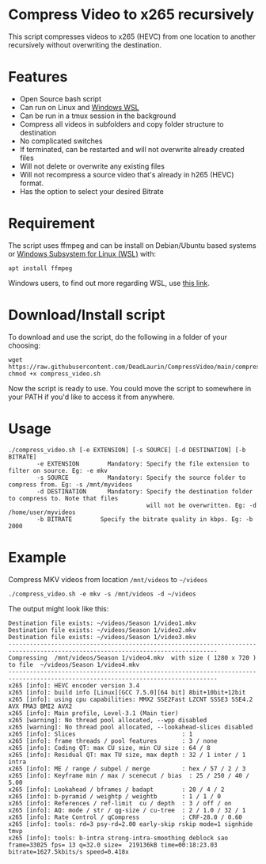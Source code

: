 # Compress Video to x265 recursively
This script compresses videos to x265 (HEVC) from one location to another recursively without overwriting the destination.

# Features
- Open Source bash script
- Can run on Linux and [Windows WSL](https://docs.microsoft.com/en-us/windows/wsl/)
- Can be run in a tmux session in the background
- Compress all videos in subfolders and copy folder structure to destination
- No complicated switches
- If terminated, can be restarted and will not overwrite already created files
- Will not delete or overwrite any existing files
- Will not recompress a source video that's already in h265 (HEVC) format.
- Has the option to select your desired Bitrate

# Requirement
The script uses ffmpeg and can be install on Debian/Ubuntu based systems or [Windows Subsystem for Linux (WSL)](https://docs.microsoft.com/en-us/windows/wsl/) with:
```
apt install ffmpeg
```
Windows users, to find out more regarding WSL, use [this link](https://docs.microsoft.com/en-us/windows/wsl/).

# Download/Install script
To download and use the script, do the following in a folder of your choosing:
```
wget https://raw.githubusercontent.com/DeadLaurin/CompressVideo/main/compress_video.sh
chmod +x compress_video.sh
```
Now the script  is ready to use. You could move the script to somewhere in your PATH if you'd like to access it from anywhere.

# Usage
```
./compress_video.sh [-e EXTENSION] [-s SOURCE] [-d DESTINATION] [-b BITRATE]
        -e EXTENSION        Mandatory: Specify the file extension to filter on source. Eg: -e mkv
        -s SOURCE           Mandatory: Specify the source folder to compress from. Eg: -s /mnt/myvideos
        -d DESTINATION      Mandatory: Specify the destination folder to compress to. Note that files 
                                       will not be overwritten. Eg: -d /home/user/myvideos
        -b BITRATE        Specify the bitrate quality in kbps. Eg: -b 2000
```

# Example
Compress MKV videos from location ```/mnt/videos``` to ```~/videos```
```
./compress_video.sh -e mkv -s /mnt/videos -d ~/videos
```
The output might look like this:
```
Destination file exists: ~/videos/Season 1/video1.mkv
Destination file exists: ~/videos/Season 1/video2.mkv
Destination file exists: ~/videos/Season 1/video3.mkv
---------------------------------------------------------------------------------------------------------------------------------
Compressing  /mnt/videos/Season 1/video4.mkv  with size ( 1280 x 720 ) to file  ~/videos/Season 1/video4.mkv
---------------------------------------------------------------------------------------------------------------------------------
x265 [info]: HEVC encoder version 3.4
x265 [info]: build info [Linux][GCC 7.5.0][64 bit] 8bit+10bit+12bit
x265 [info]: using cpu capabilities: MMX2 SSE2Fast LZCNT SSSE3 SSE4.2 AVX FMA3 BMI2 AVX2
x265 [info]: Main profile, Level-3.1 (Main tier)
x265 [warning]: No thread pool allocated, --wpp disabled
x265 [warning]: No thread pool allocated, --lookahead-slices disabled
x265 [info]: Slices                              : 1
x265 [info]: frame threads / pool features       : 3 / none
x265 [info]: Coding QT: max CU size, min CU size : 64 / 8
x265 [info]: Residual QT: max TU size, max depth : 32 / 1 inter / 1 intra
x265 [info]: ME / range / subpel / merge         : hex / 57 / 2 / 3
x265 [info]: Keyframe min / max / scenecut / bias  : 25 / 250 / 40 / 5.00
x265 [info]: Lookahead / bframes / badapt        : 20 / 4 / 2
x265 [info]: b-pyramid / weightp / weightb       : 1 / 1 / 0
x265 [info]: References / ref-limit  cu / depth  : 3 / off / on
x265 [info]: AQ: mode / str / qg-size / cu-tree  : 2 / 1.0 / 32 / 1
x265 [info]: Rate Control / qCompress            : CRF-28.0 / 0.60
x265 [info]: tools: rd=3 psy-rd=2.00 early-skip rskip mode=1 signhide tmvp
x265 [info]: tools: b-intra strong-intra-smoothing deblock sao
frame=33025 fps= 13 q=32.0 size=  219136kB time=00:18:23.03 bitrate=1627.5kbits/s speed=0.418x
```
